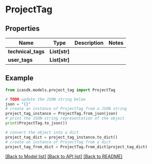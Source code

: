 # ProjectTag


## Properties

Name | Type | Description | Notes
------------ | ------------- | ------------- | -------------
**technical_tags** | **List[str]** |  | 
**user_tags** | **List[str]** |  | 

## Example

```python
from icasdk.models.project_tag import ProjectTag

# TODO update the JSON string below
json = "{}"
# create an instance of ProjectTag from a JSON string
project_tag_instance = ProjectTag.from_json(json)
# print the JSON string representation of the object
print(ProjectTag.to_json())

# convert the object into a dict
project_tag_dict = project_tag_instance.to_dict()
# create an instance of ProjectTag from a dict
project_tag_from_dict = ProjectTag.from_dict(project_tag_dict)
```
[[Back to Model list]](../README.md#documentation-for-models) [[Back to API list]](../README.md#documentation-for-api-endpoints) [[Back to README]](../README.md)


